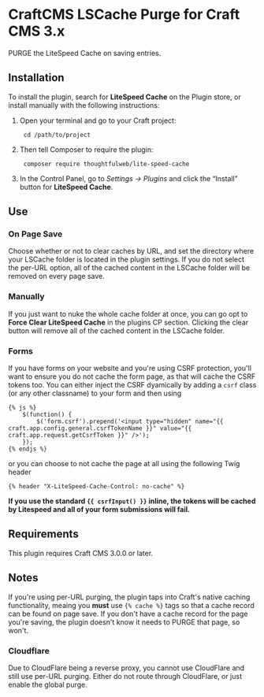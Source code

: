 # CraftCMS LSCache Purge for Craft CMS 3.x

PURGE the LiteSpeed Cache on saving entries.

## Installation

To install the plugin, search for **LiteSpeed Cache** on the Plugin store, or install manually with the following instructions:

1. Open your terminal and go to your Craft project:

        cd /path/to/project

2. Then tell Composer to require the plugin:

        composer require thoughtfulweb/lite-speed-cache

3. In the Control Panel, go to *Settings → Plugins* and click the “Install” button for **LiteSpeed Cache**.

## Use

### On Page Save
Choose whether or not to clear caches by URL, and set the directory where your LSCache folder is located in the plugin settings. If you do not select the per-URL option, all of the cached content in the LSCache folder will be removed on every page save.

### Manually

If you just want to nuke the whole cache folder at once, you can go opt to **Force Clear LiteSpeed Cache** in the plugins CP section. Clicking the clear button will remove all of the cached content in the LSCache folder.

### Forms

If you have forms on your website and you're using CSRF protection, you'll want to ensure you do not cache the form page, as that will cache the CSRF tokens too. You can either inject the CSRF dyamically by adding a `csrf` class (or any other classname) to your form and then using

````
{% js %}
    $(function() {
        $('form.csrf').prepend('<input type="hidden" name="{{ craft.app.config.general.csrfTokenName }}" value="{{ craft.app.request.getCsrfToken }}" />');
    });
{% endjs %}
````

or you can choose to not cache the page at all using the following Twig header

````
{% header "X-LiteSpeed-Cache-Control: no-cache" %}
````

**If you use the standard `{{ csrfInput() }}` inline, the tokens will be cached by Litespeed and all of your form submissions will fail.**

## Requirements

This plugin requires Craft CMS 3.0.0 or later.

## Notes

If you're using per-URL purging, the plugin taps into Craft's native caching functionality, meaing you **must** use `{% cache %}` tags so that a cache record can be found on page save. If you don't have a cache record for the page you're saving, the plugin doesn't know it needs to PURGE that page, so won't.

### Cloudflare

Due to CloudFlare being a reverse proxy, you cannot use CloudFlare and still use per-URL purging. Either do not route through CloudFlare, or just enable the global purge.